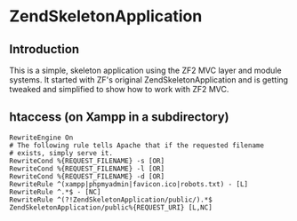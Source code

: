 ZendSkeletonApplication
=======================

Introduction
------------
This is a simple, skeleton application using the ZF2 MVC layer and module
systems. It started with ZF's original ZendSkeletonApplication and is 
getting tweaked and simplified to show how to work with ZF2 MVC.

htaccess (on Xampp in a subdirectory)
------------
    RewriteEngine On
    # The following rule tells Apache that if the requested filename
    # exists, simply serve it.
    RewriteCond %{REQUEST_FILENAME} -s [OR]
    RewriteCond %{REQUEST_FILENAME} -l [OR]
    RewriteCond %{REQUEST_FILENAME} -d [OR]
    RewriteRule ^(xampp|phpmyadmin|favicon.ico|robots.txt) - [L]
    RewriteRule ^.*$ - [NC]
    RewriteRule ^(?!ZendSkeletonApplication/public/).*$ ZendSkeletonApplication/public%{REQUEST_URI} [L,NC]
